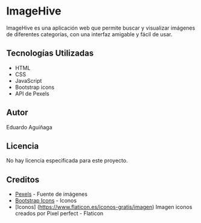 # ImageHive
ImageHive es una aplicación web que permite buscar y visualizar imágenes de diferentes categorías, con una interfaz amigable y fácil de usar.

## Tecnologías Utilizadas
- HTML
- CSS
- JavaScript
- Bootstrap icons
- API de Pexels

## Autor
Eduardo Aguiñaga            

## Licencia
No hay licencia especificada para este proyecto.

## Creditos
- [Pexels](https://www.pexels.com/) - Fuente de imágenes
- [Bootstrap Icons](https://icons.getbootstrap.com/) - Iconos
- [Iconos] (https://www.flaticon.es/iconos-gratis/imagen) Imagen iconos creados por Pixel perfect - Flaticon

